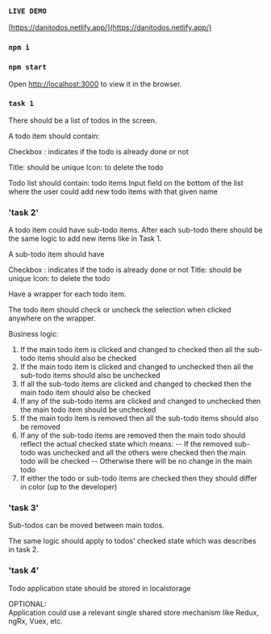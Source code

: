### `LIVE DEMO`

[https://danitodos.netlify.app/](https://danitodos.netlify.app/)

### `npm i`

### `npm start`

Open [http://localhost:3000](http://localhost:3000) to view it in the browser.

### `task 1`

There should be a list of todos in the screen.

A todo item should contain:

Checkbox : indicates if the todo is already done or not

Title: should be unique
Icon: to delete the todo

Todo list should contain:
todo items
Input field on the bottom of the list where the user could add new todo items with that given name

### 'task 2'

A todo item could have sub-todo items.
After each sub-todo there should be the same logic to add new items like in Task 1.

A sub-todo item should have

Checkbox : indicates if the todo is already done or not
Title: should be unique
Icon: to delete the todo

Have a wrapper for each todo item.

The todo item should check or uncheck the selection when clicked anywhere on the wrapper.

Business logic:

1. If the main todo item is clicked and changed to checked then all the sub-todo items should also be checked
2. If the main todo item is clicked and changed to unchecked then all the sub-todo items should also be unchecked
3. If all the sub-todo items are clicked and changed to checked then the main todo item should also be checked
4. If any of the sub-todo items are clicked and changed to unchecked then the main todo item should be unchecked
5. If the main todo item is removed then all the sub-todo items should also be removed
6. If any of the sub-todo items are removed then the main todo should reflect the actual checked state which means: -- If the removed sub-todo was unchecked and all the others were checked then the main todo will be checked -- Otherwise there will be no change in the main todo
7. If either the todo or sub-todo items are checked then they should differ in color (up to the developer)

### 'task 3'

Sub-todos can be moved between main todos.

The same logic should apply to todos' checked state which was describes in task 2.

### 'task 4'

Todo application state should be stored in localstorage

OPTIONAL:  
Application could use a relevant single shared store mechanism like Redux, ngRx, Vuex, etc.
